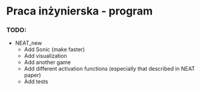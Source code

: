 # Praca inżynierska - program

### TODO:
- NEAT_new
    - Add Sonic (make faster)
    - Add visualization
    - Add another game
    - Add different activation functions (especially that described in NEAT paper)
    - Add tests
